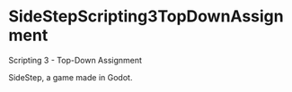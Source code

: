 # SideStepScripting3TopDownAssignment
Scripting 3 - Top-Down Assignment

SideStep, a game made in Godot.
